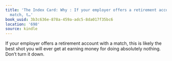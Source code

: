 ```yaml
---
title: 'The Index Card: Why : If your employer offers a retirement account with a
  match, t…'
book_uuid: 3b3c636e-878a-459a-adc5-8da017f35bc6
location: '698'
source: kindle
---
```


If your employer offers a retirement account with a match, this is likely the best shot you will ever get at earning money for doing absolutely nothing. Don’t turn it down.
